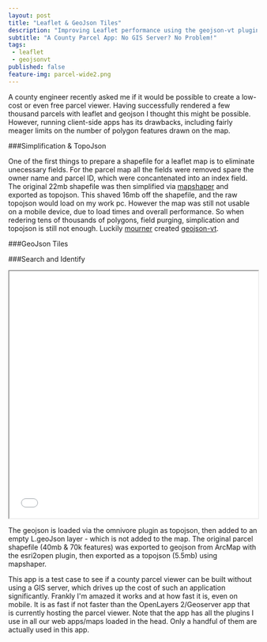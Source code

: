 ```yaml
---
layout: post
title: "Leaflet & GeoJson Tiles"
description: "Improving Leaflet performance using the geojson-vt plugin with two county parcel map examples."
subtitle: "A County Parcel App: No GIS Server? No Problem!"
tags:
 - leaflet
 - geojsonvt
published: false
feature-img: parcel-wide2.png
---
```

A county engineer recently asked me if it would be possible to create a low-cost or even free parcel viewer. Having successfully rendered a few thousand parcels with leaflet and geojson I thought this might be possible. However, running client-side apps has its drawbacks, including fairly meager limits on the number of polygon features drawn on the map.

###Simplification & TopoJson

One of the first things to prepare a shapefile for a leaflet map is to eliminate unecessary fields. For the parcel map all the fields were removed spare the owner name and parcel ID, which were concantenated into an index field. The original 22mb shapefile was then simplified via [mapshaper](http://mapshaper.com) and exported as topojson. This shaved 16mb off the shapefile, and the raw topojson would load on my work pc. However the map was still not usable on a mobile device, due to load times and overall performance. So when redering tens of thousands of polygons, field purging, simplication and topojson is still not enough. Luckily [mourner](https://github.com/mourner) created [geojson-vt](https://github.com/mapbox/geojson-vt).

###GeoJson Tiles

###Search and Identify

<iframe src="apps/county-parcel-test-map.html" allowfullscreen width="100%" height="500px"></iframe>

The geojson is loaded via the omnivore plugin as topojson, then added to an empty L.geoJson layer - which is not added to the map. The original parcel shapefile (40mb & 70k features) was exported to geojson from ArcMap with the esri2open plugin, then exported as a topojson (5.5mb) using mapshaper.

This app is a test case to see if a county parcel viewer can be built without using a GIS server, which drives up the cost of such an application significantly. Frankly I'm amazed it works and at how fast it is, even on mobile. It is as fast if not faster than the OpenLayers 2/Geoserver app that is currently hosting the parcel viewer. Note that the app has all the plugins I use in all our web apps/maps loaded in the head. Only a handful of them are actually used in this app.